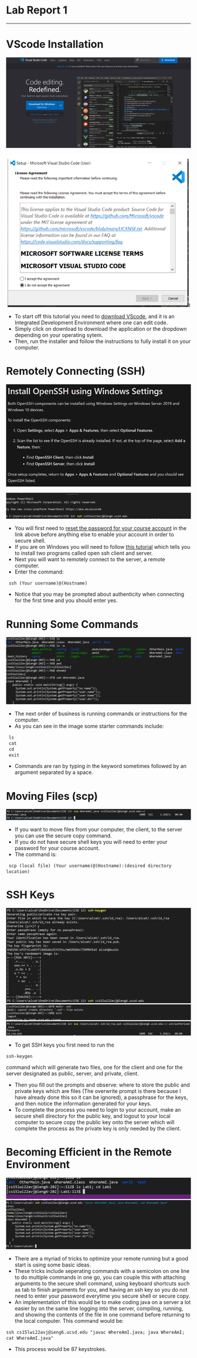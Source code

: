# Lab Report 1
---
# VScode Installation
![Image](vscode.png)  

![Image](install.png)
* To start off this tutorial you need to [download VScode](https://code.visualstudio.com/), and it is an Integrated Development Environment where one can edit code.
* Simply click on download to download the application or the dropdown depending on your operating sytem.
* Then, run the installer and follow the instructions to fully install it on your computer.
# Remotely Connecting (SSH)
![Image](winSSH.png)  

![Image](ssh.png)
* You will first need to [reset the password for your course account](https://sdacs.ucsd.edu/~icc/index.php) in the link above before anything else to enable your account in order to secure shell.
* If you are on Windows you will need to follow [this tutorial](https://docs.microsoft.com/en-us/windows-server/administration/openssh/openssh_install_firstuse) which tells you to install two programs called open ssh client and server.
* Next you will want to remotely connect to the server, a remote computer.
* Enter the command:
```
 ssh (Your username)@(Hostname)
```
* Notice that you may be prompted about authenticity when connecting for the first time and you should enter yes.
# Running Some Commands
![Image](commands.png)
* The next order of business is running commands or instructions for the computer.
* As you can see in the image some starter commands include:
```
 ls
 cat
 cd
 exit
```
* Commands are ran by typing in the keyword sometimes followed by an argument separated by a space.
# Moving Files (scp)
![Image](scp.png)
* If you want to move files from your computer, the client, to the server you can use the secure copy
command.
* If you do not have secure shell keys you will need to enter your password for your course account.
* The command is:
```
 scp (local file) (Your username)@(Hostname):(desired directory location)
```
# SSH Keys
![Image](key.png)
![Image](mkdir.png)
![Image](sshkey.png)
* To get SSH keys you first need to run the 
```
ssh-keygen
```
 command which will generate two files, one for the client and one for the server designated as public, server, and private, client.
* Then you fill out the prompts and observe: where to store the public and private keys which are files (The overwrite prompt is there because I have already done this so it can be ignored), a passphrase for the keys, and then notice the information generated for your keys.
* To complete the process you need to login to your account, make an secure shell directory for the public key, and logout to your local computer to secure copy
the public key onto the server which will complete the process as the private key is only needed by the client.
# Becoming Efficient in the Remote Environment
![Image](mult.png)
![Image](exampleCommand.png)
* There are a myriad of tricks to optimize your remote running but a good start is using some basic ideas.
* These tricks include seperating commands with a
semicolon on one line to do multiple commands in one go, you can couple this with attaching arguments to the secure shell command, using keyboard shortcuts such as tab to finish arguments for you, and having an ssh key so you do not need to enter your password everytime you secure shell or secure copy.
* An implementation of this would be to make coding java on a server a lot easier by on the same line logging into the server, compiling, running, and showing the contents of the file in one command before returning to the local computer.
This command would be:
```
ssh cs15lwi22avj@ieng6.ucsd.edu "javac WhereAmI.java; java WhereAmI; cat WhereAmI.java"
```
 * This process would be 87 keystrokes.
